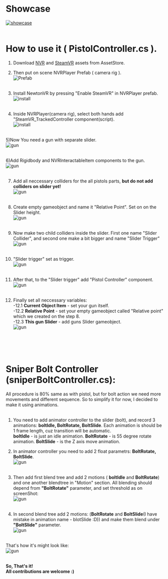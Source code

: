 # Showcase
<a href="https://www.youtube.com/watch?v=TuSBAilQUN4">![showcase](http://dl3.joxi.net/drive/2018/01/30/0005/1731/378563/63/eb51a70308.jpg)</a> <br><br>

# How to use it ( PistolController.cs ).
1) Download <a href="https://assetstore.unity.com/packages/tools/newtonvr-75712">NVR</a> and <a href="https://assetstore.unity.com/packages/templates/systems/steamvr-plugin-32647">SteamVR</a> assets from AssetStore.

2) Then put on scene NVRPlayer Prefab ( camera rig ).<br>
![Prefab](http://dl4.joxi.net/drive/2018/01/30/0005/1731/378563/63/99aa43ea0c.jpg)<br><br>

3) Install NewtonVR by pressing "Enable SteamVR" in NVRPlayer prefab. <br>
![install](http://dl4.joxi.net/drive/2018/01/30/0005/1731/378563/63/295ebdc043.jpg)<br><br>

4) Inside NVRPlayer(camera rig), select both hands add "SteamVR_TrackedController component(script). <br>
![install](http://dl4.joxi.net/drive/2018/01/30/0005/1731/378563/63/a421820fa4.jpg)<br><br>

5)Now You need a gun with separate slider.<br>
![gun](http://dl3.joxi.net/drive/2018/01/30/0005/1731/378563/63/8afadb97d2.jpg)<br><br>

6)Add Rigidbody and NVRInteractableItem components to the gun.<br>
![gun](http://dl4.joxi.net/drive/2018/01/30/0005/1731/378563/63/5897b84d15.jpg)<br><br>

7) Add all neccessary colliders for the all pistols parts, <b>but do not add colliders on slider yet!</b><br>
![gun](http://dl4.joxi.net/drive/2018/01/30/0005/1731/378563/63/3cd6f5d377.jpg)<br><br>

8) Create empty gameobject and name it "Relative Point". Set on on the Slider height.<br>
![gun](http://dl3.joxi.net/drive/2018/01/30/0005/1731/378563/63/23f423351a.jpg)<br><br>

9) Now make two child colliders inside the slider. First one name "Slider Collider", and second one make a bit bigger and name "Slider Trigger"<br>
![gun](http://dl4.joxi.net/drive/2018/01/30/0005/1731/378563/63/7158192523.jpg)<br><br>

10) "Slider trigger" set as trigger.<br>
![gun](http://dl4.joxi.net/drive/2018/01/30/0005/1731/378563/63/ada10ef192.jpg)<br><br>

11) After that, to the "Slider trigger" add "Pistol Controller" component.<br>
![gun](http://dl4.joxi.net/drive/2018/01/30/0005/1731/378563/63/e6184f1469.jpg)<br><br>

12) Finally set all neccessary variables:<br>
-12.1 <b>Current Object Item</b> - set your gun itself.<br>
-12.2 <b>Relative Point</b> - set your empty gameobject called "Relative point" which we created on the step 8.<br>
-12.3 <b>This gun Slider</b> - add guns Slider gameobject.<br>
![gun](http://dl3.joxi.net/drive/2018/01/30/0005/1731/378563/63/595fb1035f.jpg)<br><br>
<br><br><br>

# Sniper Bolt Controller (sniperBoltController.cs):

All procedure is 80% same as with pistol, but for bolt action we need more movements and different sequence.
So to simplify it for now, I decided to make it using animations.<br><br>

1) You need to add animator controller to the slider (bolt), and record 3 animations: <b>boltIdle, BoltRotate, BoltSlide</b>. Each animation is should be 1 frame length, cuz transition will be automatic.<br>
<b>boltIdle</b> - is just an idle animation.
<b>BoltRotate</b> - is 55 degree rotate animation.
<b>BoltSlide</b> - is the Z axis move animation.

2) In animator controller you need to add 2 float parametrs: <b>BoltRotate, BoltSlide</b>.<br>
![gun](http://dl3.joxi.net/drive/2018/01/30/0005/1731/378563/63/5ad5d2f219.jpg)<br><br>

3) Then add first blend tree and add 2 motions ( <b>boltIdle</b> and <b>BoltRotate</b>) and one another blendtree in "Motion" section. All blending should depend from <b>"BoltRotate"</b> parameter, and set threshold as on screenShot:<br>
![gun](http://dl4.joxi.net/drive/2018/01/30/0005/1731/378563/63/9934c710bd.jpg)<br><br>

4) In second blend tree add 2 motions: (<b>BoltRotate</b> and <b>BoltSlide</b>(I have mistake in animation name - blotSlide :D)) and make them blend under <b>"BoltSlide"</b> parameter.<br>
![gun](http://dl3.joxi.net/drive/2018/01/30/0005/1731/378563/63/e895c13b0b.jpg)<br><br>

That's how it's might look like:<br>
![gun](https://media.giphy.com/media/l3diUcfXWdYiMzHSo/giphy.gif)<br><br>

<b> So, That's it! </b><br>
<b> All contributions are welcome :) </b>
